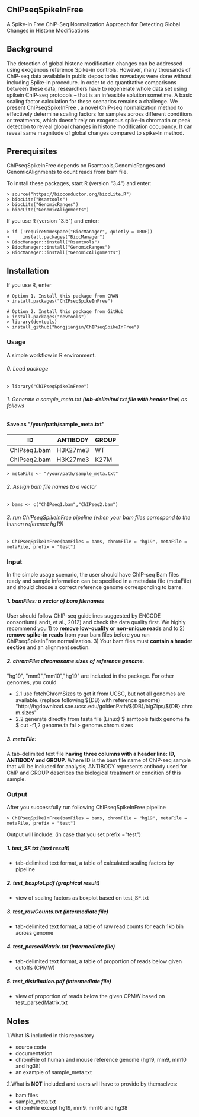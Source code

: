## ChIPseqSpikeInFree 
A Spike-in Free ChIP-Seq Normalization Approach for Detecting Global Changes in Histone Modifications

## Background

The detection of global histone modification changes can be addressed using exogenous reference Spike-in controls. However, many thousands of ChIP-seq data available in public depositories nowadays were done without including Spike-in procedure. In order to do quantitative comparisons between these data, researchers have to regenerate whole data set using spikein ChIP-seq protocols – that is an infeasible solution sometime. A basic scaling factor calculation for these scenarios remains a challenge. We present ChIPseqSpikeInFree , a novel ChIP-seq normalization method to effectively determine scaling factors for samples across different conditions or treatments, which doesn't rely on exogenous spike-in chromatin or peak detection to reveal global changes in histone modification occupancy. It can reveal same magnitude of global changes compared to spike-In method.

## Prerequisites

ChIPseqSpikeInFree depends on Rsamtools,GenomicRanges and GenomicAlignments to count reads from bam file.

To install these packages, start R (version "3.4") and enter:
```
> source("https://bioconductor.org/biocLite.R")
> biocLite("Rsamtools")
> biocLite("GenomicRanges")
> biocLite("GenomicAlignments")
```
If you use R (version "3.5") and enter:
```
> if (!requireNamespace("BiocManager", quietly = TRUE))
>     install.packages("BiocManager")
> BiocManager::install("Rsamtools")
> BiocManager::install("GenomicRanges")
> BiocManager::install("GenomicAlignments")
```

## Installation

If you use R, enter
```
# Option 1. Install this package from CRAN
> install.packages("ChIPseqSpikeInFree")

# Option 2. Install this package from GitHub
> install.packages("devtools")
> library(devtools)
> install_github("hongjianjin/ChIPseqSpikeInFree")
```

### Usage

A simple workflow in R environment.

###### 0. Load package
```
> library("ChIPseqSpikeInFree")
```
###### 1. Generate a sample_meta.txt (**tab-delimited txt file with header line**) as follows
#### Save as "/your/path/sample_meta.txt"

| ID | ANTIBODY | GROUP |
| -- | -------- | ----- |
| ChIPseq1.bam | H3K27me3 | WT |
| ChIPseq2.bam | H3K27me3 | K27M |

```
> metaFile <- "/your/path/sample_meta.txt"
```

###### 2. Assign bam file names to a vector
```
> bams <- c("ChIPseq1.bam","ChIPseq2.bam")
```

###### 3. run ChIPseqSpikeInFree pipeline (when your bam files correspond to the human reference hg19) 
```
> ChIPseqSpikeInFree(bamFiles = bams, chromFile = "hg19", metaFile = metaFile, prefix = "test")
```

### Input

In the simple usage scenario, the user should have ChIP-seq Bam files ready and sample information can be specified in a metadata file (metaFile) and should choose a correct reference genome corresponding to bams. 

##### 1. bamFiles: a vector of bam filenames

User should follow ChIP-seq guidelines suggested by ENCODE consortium(Landt, et al., 2012) and check the data quality first. We highly recommend you 1) to  **remove low-quality or non-unique reads** and to 2) **remove spike-in reads** from your bam files before you run ChIPseqSpikeInFree normalization. 3) Your bam files must **contain a header section** and an alignment section.

##### 2. chromFile: chromosome sizes of reference genome. 
"hg19", "mm9","mm10","hg19" are included in the package.
For other genomes, you could 
- 2.1 use fetchChromSizes to get it from UCSC, but not all genomes are available. (replace following ${DB} with reference genome)
"http://hgdownload.soe.ucsc.edu/goldenPath/${DB}/bigZips/${DB}.chrom.sizes"
- 2.2 generate directly from fasta file (Linux)
$ samtools faidx genome.fa
$ cut -f1,2 genome.fa.fai > genome.chrom.sizes

##### 3. metaFile: 
A tab-delimited text file **having three columns with a header line: ID, ANTIBODY and GROUP**. Where ID is the bam file name of ChIP-seq sample that will be included for analysis; ANTIBODY represents antibody used for ChIP and GROUP describes the biological treatment or condition of this sample. 


### Output

After you successfully run following ChIPseqSpikeInFree pipeline 
```
> ChIPseqSpikeInFree(bamFiles = bams, chromFile = "hg19", metaFile = metaFile, prefix = "test")
```
Output will include: (in case that you set prefix ="test")
##### 1. test_SF.txt (text result)
- tab-delimited text format, a table of calculated scaling factors by pipeline
##### 2. test_boxplot.pdf (graphical result)
- view of scaling factors as boxplot based on test_SF.txt
##### 3. test_rawCounts.txt (intermediate file)
- tab-delimited text format, a table of raw read counts for each 1kb bin across genome
##### 4. test_parsedMatrix.txt (intermediate file)
- tab-delimited text format, a table of proportion of reads below given cutoffs (CPMW)
##### 5. test_distribution.pdf (intermediate file)
- view of proportion of reads below the given CPMW based on test_parsedMatrix.txt


## Notes

1.What **IS** included in this repository 
- source code
- documentation
- chromFile of human and mouse reference genome (hg19, mm9, mm10 and hg38)
- an example of sample_meta.txt

2.What is **NOT** included and users will have to provide by themselves:
- bam files
- sample_meta.txt
- chromFile except hg19, mm9, mm10 and hg38

